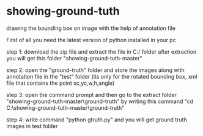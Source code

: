 # showing-ground-tuth

drawing the bounding box on image with the help of annotation file 

First of all you need the latest version of python installed in your pc

step 1: download the zip file and extract the file in C:/ folder
        after extraction you will get this folder "showing-ground-tuth-master"
        
step 2: open the "ground-truth" folder and store the images along with annotation file in the "test" folder
        (its only for the rotated bounding box, xml file that contains the point xc,yc,w,h,angle)
        
step 3: open the command prompt and then go to the extract folder "showing-ground-tuth-master\ground-truth"
        by writing this command "cd C:\showing-ground-tuth-master\ground-truth" 
        
step 4: write command "python gtruth.py" and you will get ground truth images in test folder
